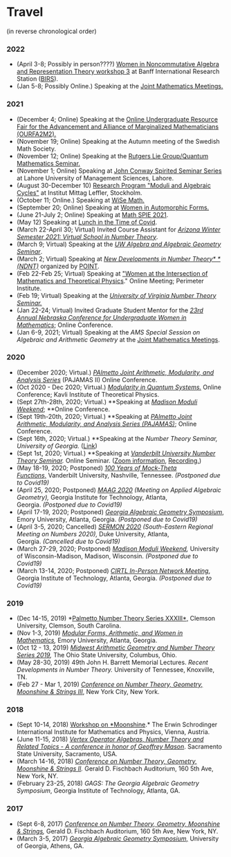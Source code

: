 # Travel

(in reverse chronological order)

### **2022**

- (April 3-8; Possibly in person????) [Women in Noncommutative Algebra and Representation Theory workshop 3](http://www.google.com/url?q=http%3A%2F%2Fwomen-in-ncalg-repthy.org%2Fconferences%2Fwinart3-workshop%2F&sa=D&sntz=1&usg=AFQjCNHrmJvEfqy5SNE2kG6py-OgSKqk7A) at Banff International Research Station ([BIRS](https://www.google.com/url?q=https%3A%2F%2Fwww.birs.ca%2Fevents%2F2022%2F5-day-workshops%2F22w5033&sa=D&sntz=1&usg=AFQjCNGeaoDO7w9yBu8KIfNyBGHO2Ml7jg)).
- (Jan 5-8; Possibly Online.) Speaking at the [Joint Mathematics Meetings.](https://www.google.com/url?q=https%3A%2F%2Fwww.jointmathematicsmeetings.org%2Fmeetings%2Fnational%2Fjmm2022%2F2268_special.html&sa=D&sntz=1&usg=AFQjCNGlaDTxVbCg5d-ojtBgKmmn2SVh-A)

### **2021**

- (December 4; Online) Speaking at the [Online Undergraduate Resource Fair for the Advancement and Alliance of Marginalized Mathematicians (OURFA2M2).](https://www.google.com/url?q=https%3A%2F%2Fwww.ourfa2m2.org%2Fschedule&sa=D&sntz=1&usg=AFQjCNHM9moeOfWiG2qwrRs5gsAxChYj_g)
- (November 19; Online) Speaking at the Autumn meeting of the Swedish Math Society.
- (November 12; Online) Speaking at the [Rutgers Lie Group/Quantum Mathematics Seminar.](https://www.google.com/url?q=https%3A%2F%2Fsites.math.rutgers.edu%2F~yzhuang%2Frci%2Fmath%2Flie-quantum.html&sa=D&sntz=1&usg=AFQjCNEFe9UUyQki6iqo_jK4NeF178kacg)
- (November 1; Online) Speaking at [John Conway Spirited Seminar Series](https://www.google.com/url?q=https%3A%2F%2Fsites.google.com%2Fview%2Fconway-spirited-math-seminars%2Fhome&sa=D&sntz=1&usg=AFQjCNETBdbKgLqARNa9LJBkc3I8tFc15w) at Lahore University of Management Sciences, Lahore.
- (August 30-December 10) [Research Program "Moduli and Algebraic Cycles"](http://www.google.com/url?q=http%3A%2F%2Fwww.mittag-leffler.se%2Flanga-program%2Fmoduli-and-algebraic-cycles&sa=D&sntz=1&usg=AFQjCNF4Qb9HNp6SuFulAMvTMBwms3uqow) at Institut Mittag Leffler, Stockholm.
- (October 11; Online.) Speaking at [WiSe Math.](http://www.google.com/url?q=http%3A%2F%2Fsites.google.com%2Fview%2Fmathwise&sa=D&sntz=1&usg=AFQjCNFeIkuBVRGC7gixxqEuKj4cv3F2AA)
- (September 20; Online) Speaking at [Women in Automorphic Forms.](https://www.google.com/url?q=https%3A%2F%2Fwww.claudia-alfes.de%2Fhome%2Fwomen-in-automorphic-forms&sa=D&sntz=1&usg=AFQjCNFwuKQPEe02sH_FGXZXiyCKBNtRTQ)
- (June 21-July 2; Online) Speaking at [Math SPIE 2021](https://www.google.com/url?q=https%3A%2F%2Fspie.math.uconn.edu%2F&sa=D&sntz=1&usg=AFQjCNEDi6P8GRH8Yf4ZZFuKyclFI2uk4A).
- (May 12) Speaking at [Lunch in the Time of Covid](https://www.google.com/url?q=https%3A%2F%2Fwww.andrewkobin.com%2Flunch-in-the-time-of-covid&sa=D&sntz=1&usg=AFQjCNGtkpGWDxaj_qMYKCSApl0Sp0d8Bg).
- (March 22-April 30; Virtual) Invited Course Assistant for *[Arizona Winter Semester 2021: Virtual School in Number Theory](https://www.google.com/url?q=https%3A%2F%2Fwww.math.arizona.edu%2F~swc%2F&sa=D&sntz=1&usg=AFQjCNFbFj0QhXDGHugu0WTsF83SXQoQJQ)*.
- (March 9; Virtual) Speaking at the *[UW Algebra and Algebraic Geometry Seminar](https://www.google.com/url?q=https%3A%2F%2Fmath.washington.edu%2Fevents%2Fseries%2Falgebra-and-algebraic-geometry-seminar&sa=D&sntz=1&usg=AFQjCNEXVz6NN5MgT_ek6G7iGruktDG8iQ)*.
- (March 2; Virtual) Speaking at *[New Developments in Number Theory* *(NDNT)](https://www.google.com/url?q=https%3A%2F%2Fsites.google.com%2Fview%2Fpeopleonlinent%2Fcontributed-talks%3Fauthuser%3D0&sa=D&sntz=1&usg=AFQjCNEpbQcYWkXGKTpjawtqurFKoTlttQ)* organized by [POINT](https://www.google.com/url?q=https%3A%2F%2Fsites.google.com%2Fview%2Fpeopleonlinent%2Fhome%3Fauthuser%3D0&sa=D&sntz=1&usg=AFQjCNGmwZZRN6h1nS5a1vZLlqQq_LL3eg).
- (Feb 22-Feb 25; Virtual) Speaking at ["Women at the Intersection of Mathematics and Theoretical Physics](https://www.google.com/url?q=https%3A%2F%2Fevents.perimeterinstitute.ca%2Fevent%2F4%2F&sa=D&sntz=1&usg=AFQjCNGjWIfh5GtRzBz8bK7zv9Bx6n_ECA)." Online Meeting; Perimeter Institute.
- (Feb 19; Virtual) Speaking at the *[University of Virginia Number Theory Seminar.](https://www.google.com/url?q=https%3A%2F%2Fmath.virginia.edu%2Fseminars%2Fntsem%2F&sa=D&sntz=1&usg=AFQjCNFpKIOdR5jM7LCtHF44TaqQqe7dVw)*
- (Jan 22-24; Virtual) Invited Graduate Student Mentor for the *[23rd Annual Nebraska Conference for Undergraduate Women in Mathematics](https://www.google.com/url?q=https%3A%2F%2Fwww.math.unl.edu%2F~ncuwm%2F23rdAnnual%2F&sa=D&sntz=1&usg=AFQjCNGc-u4zJElzd-Dis9jb7hdKW9jBbg)*; Online Conference.
- (Jan 6-9, 2021; Virtual) Speaking at the *AMS Special Session on Algebraic and Arithmetic Geometry* at the [Joint Mathematics Meetings](http://www.google.com/url?q=http%3A%2F%2Fjointmathematicsmeetings.org%2Fjmm&sa=D&sntz=1&usg=AFQjCNH2tB0lGYq2S5ZrLlEB_SnzQacEKQ).

### **2020**

- (December 2020; Virtual.) *[PAlmetto Joint Arithmetic, Modularity, and Analysis Series](https://www.google.com/url?q=https%3A%2F%2Fpeople.math.sc.edu%2Fthornef%2Fpajamas2.html&sa=D&sntz=1&usg=AFQjCNHrPE-5NtsrdLbFKU2op--ITlWtcg)* (PAJAMAS II) Online Conference.
- (Oct 2020 - Dec 2020; Virtual.) *[Modularity in Quantum Systems.](https://www.google.com/url?q=https%3A%2F%2Fonline.kitp.ucsb.edu%2Fonline%2Fmod20%2F&sa=D&sntz=1&usg=AFQjCNEBSG-vpQYgim8fv8OJtWboQ6IC2A)* Online Conference; Kavli Institute of Theoretical Physics.
- (Sept 27th-28th, 2020; Virtual.) **Speaking at *[Madison Moduli Weekend](https://www.google.com/url?q=https%3A%2F%2Fsites.google.com%2Fwisc.edu%2Fmadisonmoduliweekend%2Fhome&sa=D&sntz=1&usg=AFQjCNECPF_Bi5c3iVKIvQag67AtXZyuHg)*; **Online Conference.
- (Sept 19th-20th, 2020; Virtual.) **Speaking at *[PAlmetto Joint Arithmetic, Modularity, and Analysis Series (PAJAMAS)](https://www.google.com/url?q=https%3A%2F%2Fpeople.math.sc.edu%2Fthornef%2Fpajamas.html&sa=D&sntz=1&usg=AFQjCNE41gHzLKT8Zsp-DMaXtYQ52g_swQ)*; Online Conference.
- (Sept 16th, 2020; Virtual.) **Speaking at the *Number Theory Seminar, University of Georgia.* ([Link](https://www.google.com/calendar/event?eid=MDNpaTllNDNrNDZzbm05bGU1M2hkdWNrMm8gdWdhbnVtYmVydGhlb3J5QG0&ctz=America/New_York))
- (Sept 1st, 2020; Virtual.) **Speaking at *[Vanderbilt University Number Theory Seminar](https://www.google.com/url?q=https%3A%2F%2Fmy.vanderbilt.edu%2Fnumbertheory%2F&sa=D&sntz=1&usg=AFQjCNFdEueNuanw-xMtjhaPHOe263sjQQ).* Online Seminar. ([Zoom information](https://www.google.com/url?q=https%3A%2F%2Fvanderbilt.zoom.us%2Fj%2F99267421367%3Fpwd%3Da3dleWJXNEJmMGh2QzVyTHdaMUxoZz09&sa=D&sntz=1&usg=AFQjCNE74FapskANzimP0hDVKp3KQDHc_w), [Recording.](https://www.youtube.com/channel/UCBnFHz2pRq0Q3IxExQWLk8Q/?guided_help_flow=5))
- (May 18-19, 2020; Postponed) *[100 Years of Mock-Theta Functions,](https://www.google.com/url?q=https%3A%2F%2Fmy.vanderbilt.edu%2Fmock%2F&sa=D&sntz=1&usg=AFQjCNFLxplxaJIlgCuA1ke-WrKTD_5ZPw)* Vanderbilt University, Nashville, Tennessee. *(Postponed due to Covid19)*
- (April 25, 2020; Postponed) *[MAAG 2020](https://www.google.com/url?q=https%3A%2F%2Fsites.google.com%2Fview%2Fmaag-2020%2Fhome&sa=D&sntz=1&usg=AFQjCNFzfnfUGui_d-ZaMOlQDGCl2dSc9g) (Meeting on Applied Algebraic Geometry),* Georgia Institute for Technology, Atlanta, Georgia. *(Postponed due to Covid19)*
- (April 17-19, 2020; Postponed) *[Georgia Algebraic Geometry Symposium](http://www.google.com/url?q=http%3A%2F%2Fwww.math.emory.edu%2F~dzb%2Fconferences%2FGAGS2020%2F&sa=D&sntz=1&usg=AFQjCNEC7ThRnTfhKMJLzKGzOBaESB15zA)*, Emory University, Atlanta, Georgia. *(Postponed due to Covid19)*
- (April 3-5, 2020; Cancelled) *[SERMON 2020](https://www.google.com/url?q=https%3A%2F%2Fservices.math.duke.edu%2F~pierce%2FDukeNumberTheoryApril2020.shtml&sa=D&sntz=1&usg=AFQjCNFpeXlvzo5mnfWi8w7bYaVY8Lt5Sw) (South-Eastern Regional Meeting on Numbers 2020),* Duke University, Atlanta, Georgia. *(Cancelled due to Covid19)*
- (March 27-29, 2020; Postponed) *[Madison Moduli Weekend](https://www.google.com/url?q=https%3A%2F%2Fsites.google.com%2Fwisc.edu%2Fmadisonmoduliweekend%2Fhome&sa=D&sntz=1&usg=AFQjCNECPF_Bi5c3iVKIvQag67AtXZyuHg),* University of Wisconsin-Madison, Madison, Wisconsin. *(Postponed due to Covid19)*
- (March 13-14, 2020; Postponed) *[CIRTL In-Person Network Meeting](https://www.google.com/url?q=https%3A%2F%2Fsites.google.com%2Fwisc.edu%2Fcirtlspring2020%2Flogistics%3Fauthuser%3D0&sa=D&sntz=1&usg=AFQjCNEvCgts0eDjJfwqgI53EuOPo4Adog)*, Georgia Institute of Technology, Atlanta, Georgia. *(Postponed due to Covid19)*

### **2019**

- (Dec 14-15, 2019) *[Palmetto Number Theory Series XXXIII*,](https://www.google.com/url?q=https%3A%2F%2Fwww.math.clemson.edu%2Fnumbertheory%2Fpants-33%2F&sa=D&sntz=1&usg=AFQjCNEt8Bav49qPnILH9_cv25zWCyePng) Clemson University, Clemson, South Carolina.
- (Nov 1-3, 2019) *[Modular Forms, Arithmetic, and Women in Mathematics](https://www.google.com/url?q=https%3A%2F%2Fawm-math.org%2Fevent%2Fmodular-forms-arithmetic-and-women-in-mathematics-maaim%2F&sa=D&sntz=1&usg=AFQjCNGcjTphidHnu9qyIh4JNq-pmzIP0w),* Emory University, Atlanta, Georgia.
- (Oct 12 - 13, 2019) *[Midwest Arithmetic Geometry and Number Theory Series 2019](https://www.google.com/url?q=https%3A%2F%2Fwww.magnts.org%2F&sa=D&sntz=1&usg=AFQjCNHRASEIFCTVeATVjdt2uQVFIStCtA),* The Ohio State University, Columbus, Ohio.
- (May 28-30, 2019) 49th John H. Barrett Memorial Lectures. *Recent Developments in Number Theory.* University of Tennessee, Knoxville, TN.
- (Feb 27 - Mar 1, 2019) *[Conference on Number Theory, Geometry, Moonshine & Strings III](https://www.google.com/url?q=https%3A%2F%2Fwww.simonsfoundation.org%2Fevent%2Fconference-on-number-theory-geometry-moonshine-and-strings-iii%2F&sa=D&sntz=1&usg=AFQjCNHSPHkI1yZaCNJiCBtD0Z-d5j6vkw)*, New York City, New York.

### **2018**

- (Sept 10-14, 2018) [Workshop on *Moonshine](http://www.google.com/url?q=http%3A%2F%2Fhep.itp.tuwien.ac.at%2Fmoonshine%2Findex.html&sa=D&sntz=1&usg=AFQjCNEbp7QgBltxoDiBou8mYKDgBUTV-A).* The Erwin Schrodinger International Institute for Mathematics and Physics, Vienna, Austria.
- (June 11-15, 2018) *[Vertex Operator Algebras, Number Theory and Related Topics - A conference in honor of Geoffrey Mason](http://www.google.com/url?q=http%3A%2F%2Fwebpages.csus.edu%2Fkrauel%2F2018conf%2F&sa=D&sntz=1&usg=AFQjCNE7Owt3b5hCkx1y8GrxId8lC9BC2w)*. Sacramento State University, Sacramento, USA.
- (March 14-16, 2018) *[Conference on Number Theory, Geometry, Moonshine & Strings II](https://www.google.com/url?q=https%3A%2F%2Fwww.simonsfoundation.org%2Fevent%2Fconference-on-number-theory-geometry-moonshine-and-strings-ii%2F&sa=D&sntz=1&usg=AFQjCNHc59G3hu7GYN2o_7tZXpA7w7sZ5Q).* Gerald D. Fischbach Auditorium, 160 5th Ave, New York, NY.
- (February 23-25, 2018) *GAGS: The Georgia Algebraic Geometry Symposium*, Georgia Institute of Technology, Atlanta, GA.

### **2017**

- (Sept 6-8, 2017) *[Conference on Number Theory, Geometry, Moonshine & Strings](https://www.google.com/url?q=https%3A%2F%2Fwww.simonsfoundation.org%2Fevent%2Fconference-on-number-theory-geometry-moonshine-and-strings%2F&sa=D&sntz=1&usg=AFQjCNE7bztOFasZAxd54mwisI8fynUWVQ),* Gerald D. Fischbach Auditorium, 160 5th Ave, New York, NY.
- (March 3-5, 2017) *[Georgia Algebraic Geometry Symposium,](https://www.google.com/url?q=https%3A%2F%2Fcalendar.uga.edu%2Fevent%2Fthe_georgia_algebraic_geometry_symposium%23.Xl10UahKjb0&sa=D&sntz=1&usg=AFQjCNHWmw-u0uW4juKBVzFeS1u7mAvMtA)* University of Georgia, Athens, GA.
